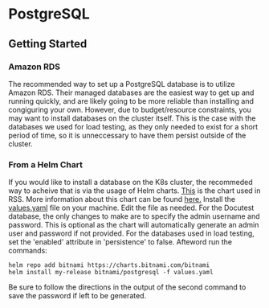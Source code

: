 # PostgreSQL

## Getting Started

### Amazon RDS
The recommended way to set up a PostgreSQL database is to utilize Amazon RDS. Their managed databases are the easiest way to get up and running quickly, and are likely going to be more reliable than installing and congiguring your own. However, due to budget/resource constraints, you may want to install databases on the cluster itself. This is the case with the databases we used for load testing, as they only needed to exist for a short period of time, so it is unneccessary to have them persist outside of the cluster.

### From a Helm Chart
If you would like to install a database on the K8s cluster, the recommeded way to acheive that is via the usage of Helm charts. [This](https://bitnami.com/stack/postgresql/helm) is the chart used in RSS. More information about this chart can be found [here.](https://github.com/bitnami/charts/tree/master/bitnami/postgresql/#installing-the-chart) Install the [values.yaml](https://github.com/bitnami/charts/blob/master/bitnami/postgresql/values.yaml) file on your machine. Edit the file as needed. For the Docutest database, the only changes to make are to specify the admin username and password. This is optional as the chart will automatically generate an admin user and password if not provided. For the databases used in load testing, set the 'enabled' attribute in 'persistence' to false.
Afteword run the commands: 
```
helm repo add bitnami https://charts.bitnami.com/bitnami
helm install my-release bitnami/postgresql -f values.yaml
```
Be sure to follow the directions in the output of the second command to save the password if left to be generated.
